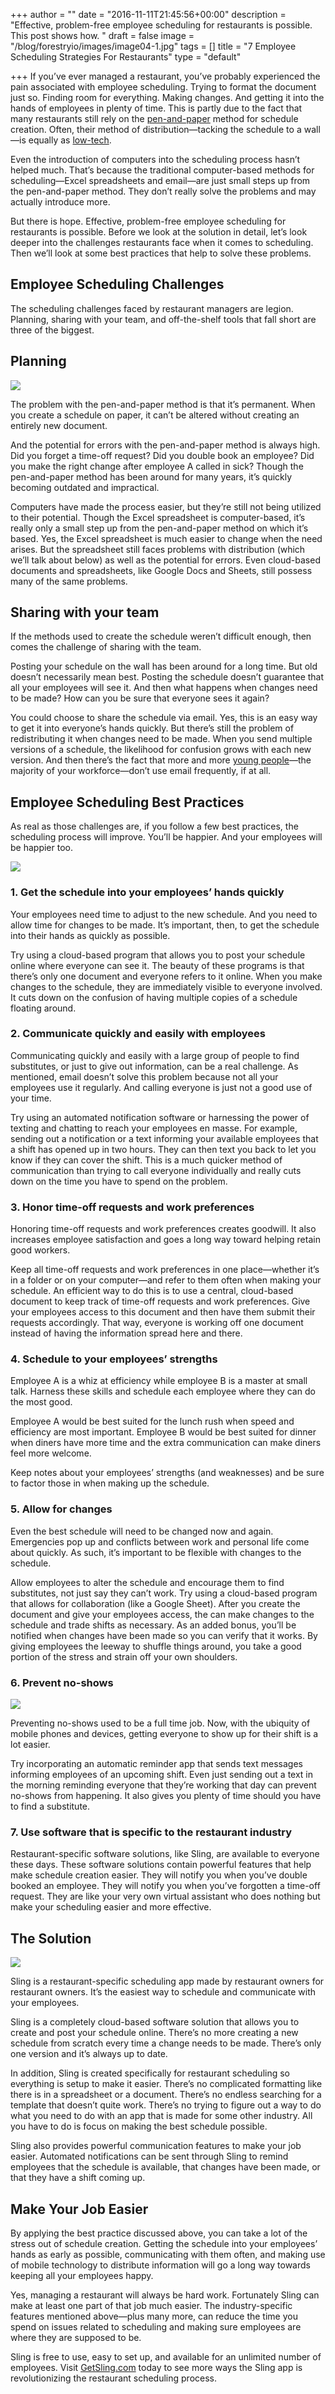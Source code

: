+++
author = ""
date = "2016-11-11T21:45:56+00:00"
description = "Effective, problem-free employee scheduling for restaurants is possible. This post shows how. "
draft = false
image = "/blog/forestryio/images/image04-1.jpg"
tags = []
title = "7 Employee Scheduling Strategies For Restaurants"
type = "default"

+++
If you’ve ever managed a restaurant, you’ve probably experienced the pain associated with employee scheduling. Trying to format the document just so. Finding room for everything. Making changes. And getting it into the hands of employees in plenty of time. This is partly due to the fact that many restaurants still rely on the [pen-and-paper](https://getsling.com/blog/post/free-employee-scheduling-software/) method for schedule creation. Often, their method of distribution—tacking the schedule to a wall—is equally as [low-tech](https://getsling.com/blog/post/low-tech-industry-going-high-tech/).

Even the introduction of computers into the scheduling process hasn’t helped much. That’s because the traditional computer-based methods for scheduling—Excel spreadsheets and email—are just small steps up from the pen-and-paper method. They don’t really solve the problems and may actually introduce more.

But there is hope. Effective, problem-free employee scheduling for restaurants is possible. Before we look at the solution in detail, let’s look deeper into the challenges restaurants face when it comes to scheduling. Then we’ll look at some best practices that help to solve these problems.

## Employee Scheduling Challenges

The scheduling challenges faced by restaurant managers are legion. Planning, sharing with your team, and off-the-shelf tools that fall short are three of the biggest.

## Planning

![](/blog/forestryio/images/image02-2.jpg)

The problem with the pen-and-paper method is that it’s permanent. When you create a schedule on paper, it can’t be altered without creating an entirely new document.

And the potential for errors with the pen-and-paper method is always high. Did you forget a time-off request? Did you double book an employee? Did you make the right change after employee A called in sick? Though the pen-and-paper method has been around for many years, it’s quickly becoming outdated and impractical.

Computers have made the process easier, but they’re still not being utilized to their potential. Though the Excel spreadsheet is computer-based, it’s really only a small step up from the pen-and-paper method on which it’s based. Yes, the Excel spreadsheet is much easier to change when the need arises. But the spreadsheet still faces problems with distribution (which we’ll talk about below) as well as the potential for errors. Even cloud-based documents and spreadsheets, like Google Docs and Sheets, still possess many of the same problems.

## Sharing with your team

If the methods used to create the schedule weren’t difficult enough, then comes the challenge of sharing with the team.

Posting your schedule on the wall has been around for a long time. But old doesn’t necessarily mean best. Posting the schedule doesn’t guarantee that all your employees will see it. And then what happens when changes need to be made? How can you be sure that everyone sees it again?

You could choose to share the schedule via email. Yes, this is an easy way to get it into everyone’s hands quickly. But there’s still the problem of redistributing it when changes need to be made. When you send multiple versions of a schedule, the likelihood for confusion grows with each new version. And then there’s the fact that more and more [young people](https://getsling.com/blog/post/managing-millennials/)—the majority of your workforce—don’t use email frequently, if at all.

## Employee Scheduling Best Practices

As real as those challenges are, if you follow a few best practices, the scheduling process will improve. You’ll be happier. And your employees will be happier too.

![](/blog/forestryio/images/image00-2.jpg)

### 1\. Get the schedule into your employees’ hands quickly

Your employees need time to adjust to the new schedule. And you need to allow time for changes to be made. It’s important, then, to get the schedule into their hands as quickly as possible.

Try using a cloud-based program that allows you to post your schedule online where everyone can see it. The beauty of these programs is that there’s only one document and everyone refers to it online. When you make changes to the schedule, they are immediately visible to everyone involved. It cuts down on the confusion of having multiple copies of a schedule floating around.

### 2\. Communicate quickly and easily with employees

Communicating quickly and easily with a large group of people to find substitutes, or just to give out information, can be a real challenge. As mentioned, email doesn’t solve this problem because not all your employees use it regularly. And calling everyone is just not a good use of your time.

Try using an automated notification software or harnessing the power of texting and chatting to reach your employees en masse. For example, sending out a notification or a text informing your available employees that a shift has opened up in two hours. They can then text you back to let you know if they can cover the shift. This is a much quicker method of communication than trying to call everyone individually and really cuts down on the time you have to spend on the problem.

### 3\. Honor time-off requests and work preferences

Honoring time-off requests and work preferences creates goodwill. It also increases employee satisfaction and goes a long way toward helping retain good workers.

Keep all time-off requests and work preferences in one place—whether it’s in a folder or on your computer—and refer to them often when making your schedule. An efficient way to do this is to use a central, cloud-based document to keep track of time-off requests and work preferences. Give your employees access to this document and then have them submit their requests accordingly. That way, everyone is working off one document instead of having the information spread here and there.

### 4\. Schedule to your employees’ strengths

Employee A is a whiz at efficiency while employee B is a master at small talk. Harness these skills and schedule each employee where they can do the most good.

Employee A would be best suited for the lunch rush when speed and efficiency are most important. Employee B would be best suited for dinner when diners have more time and the extra communication can make diners feel more welcome.

Keep notes about your employees’ strengths (and weaknesses) and be sure to factor those in when making up the schedule.

### 5\. Allow for changes

Even the best schedule will need to be changed now and again. Emergencies pop up and conflicts between work and personal life come about quickly. As such, it’s important to be flexible with changes to the schedule.

Allow employees to alter the schedule and encourage them to find substitutes, not just say they can’t work. Try using a cloud-based program that allows for collaboration (like a Google Sheet). After you create the document and give your employees access, the can make changes to the schedule and trade shifts as necessary. As an added bonus, you’ll be notified when changes have been made so you can verify that it works. By giving employees the leeway to shuffle things around, you take a good portion of the stress and strain off your own shoulders.

### 6\. Prevent no-shows

![](/blog/forestryio/images/employee%20scheduling.jpg)

Preventing no-shows used to be a full time job. Now, with the ubiquity of mobile phones and devices, getting everyone to show up for their shift is a lot easier.

Try incorporating an automatic reminder app that sends text messages informing employees of an upcoming shift. Even just sending out a text in the morning reminding everyone that they’re working that day can prevent no-shows from happening. It also gives you plenty of time should you have to find a substitute.

### 7\. Use software that is specific to the restaurant industry

Restaurant-specific software solutions, like Sling, are available to everyone these days. These software solutions contain powerful features that help make schedule creation easier. They will notify you when you’ve double booked an employee. They will notify you when you’ve forgotten a time-off request. They are like your very own virtual assistant who does nothing but make your scheduling easier and more effective.

## The Solution

![](/blog/forestryio/images/image03-3.png)

Sling is a restaurant-specific scheduling app made by restaurant owners for restaurant owners. It’s the easiest way to schedule and communicate with your employees.

Sling is a completely cloud-based software solution that allows you to create and post your schedule online. There’s no more creating a new schedule from scratch every time a change needs to be made. There’s only one version and it’s always up to date.

In addition, Sling is created specifically for restaurant scheduling so everything is setup to make it easier. There’s no complicated formatting like there is in a spreadsheet or a document. There’s no endless searching for a template that doesn’t quite work. There’s no trying to figure out a way to do what you need to do with an app that is made for some other industry. All you have to do is focus on making the best schedule possible.

Sling also provides powerful communication features to make your job easier. Automated notifications can be sent through Sling to remind employees that the schedule is available, that changes have been made, or that they have a shift coming up.

## Make Your Job Easier

By applying the best practice discussed above, you can take a lot of the stress out of schedule creation. Getting the schedule into your employees’ hands as early as possible, communicating with them often, and making use of mobile technology to distribute information will go a long way towards keeping all your employees happy.

Yes, managing a restaurant will always be hard work. Fortunately Sling can make at least one part of that job much easier. The industry-specific features mentioned above—plus many more, can reduce the time you spend on issues related to scheduling and making sure employees are where they are supposed to be.

Sling is free to use, easy to set up, and available for an unlimited number of employees. Visit [GetSling.com](https://getsling.com/) today to see more ways the Sling app is revolutionizing the restaurant scheduling process.